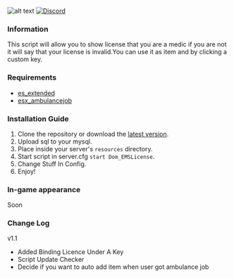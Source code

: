![alt text](https://i.imgur.com/eiEV2VK.png "Hi")
[![Discord](https://img.shields.io/discord/765993167744663612?color=7289da&label=Discord&logo=discord&logoColor=ffffff)](https://discord.gg/m4rcn7V)

### Information
This script will allow you to show license that you are a medic if you are not it will say that your license is invalid.You can use it as item and by clicking a custom key. 

### Requirements
* [es_extended](https://github.com/esx-framework/es_extended)
* [esx_ambulancejob](https://github.com/esx-framework/esx_AmbulanceJob)

### Installation Guide
1. Clone the repository or download the [latest version](../../releases/latest).
2. Upload sql to your mysql.
3. Place inside your server's `resources` directory.
4. Start script in server.cfg `start Dom_EMSLicense`.
5. Change Stuff In Config.
6. Enjoy!

### In-game appearance
Soon

### Change Log
v1.1
* Added Binding Licence Under A Key
* Script Update Checker
* Decide if you want to auto add item when user got ambulance job
